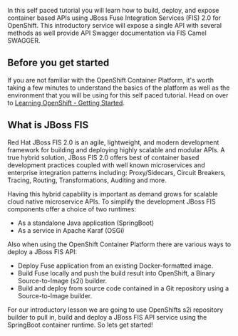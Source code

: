 In this self paced tutorial you will learn how to build, deploy, and expose container based APIs using JBoss Fuse Integration Services (FIS) 2.0 for OpenShift. This introductory service will expose a single API with several methods as well provide API Swagger documentation via FIS Camel SWAGGER.

## Before you get started

If you are not familiar with the OpenShift Container Platform, it's worth taking a few minutes to understand the basics of the platform as well as the environment that you will be using for this self paced tutorial.  Head on over to [Learning OpenShift - Getting Started](https://learn.openshift.com/introduction/getting-started/).

## What is JBoss FIS

Red Hat JBoss FIS 2.0 is an agile, lightweight, and modern development framework for building and deploying highly scalable and modular APIs. A true hybrid solution, JBoss FIS 2.0 offers best of container based development practices coupled with well known microservices and enterprise integration patterns including: Proxy/Sidecars, Circuit Breakers, Tracing, Routing, Transformations, Auditing and more.

Having this hybrid capability is important as demand grows for scalable cloud native microservice APIs. To simplify the development JBoss FIS components offer a choice of two runtimes:

* As a standalone Java application (SpringBoot)
* As a service in Apache Karaf (OSGi)

Also when using the OpenShift Container Platform there are various ways to deploy a JBoss FIS API:

* Deploy Fuse application from an existing Docker-formatted image.
* Build Fuse locally and push the build result into OpenShift, a Binary Source-to-Image (s2i) builder.
* Build and deploy from source code contained in a Git repository using a Source-to-Image builder.

For our introductory lesson we are going to use OpenShifts s2i repository builder to pull in, build and deploy a JBoss FIS API service using the SpringBoot container runtime. So lets get started!
